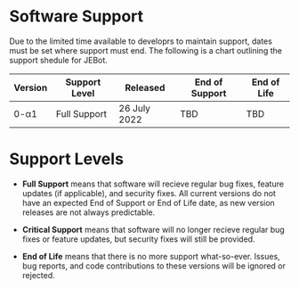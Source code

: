 # Software Support

Due to the limited time available to developrs to maintain support, dates must be set where support must end. The following is a chart outlining the support shedule for JEBot.

| Version                       | Support Level    | Released       | End of Support | End of Life   |
| ----------------------------- | ---------------- | -------------- | -------------- | ------------- |
| 0-α1                          | Full Support     | 26 July 2022   | TBD            | TBD           |

# Support Levels

- **Full Support** means that software will recieve regular bug fixes, feature updates (if applicable), and security fixes. All current versions do not have an expected End of Support or End of Life date, as new version releases are not always predictable.

- **Critical Support** means that software will no longer recieve regular bug fixes or feature updates, but security fixes will still be provided.

- **End of Life** means that there is no more support what-so-ever. Issues, bug reports, and code contributions to these versions will be ignored or rejected.
